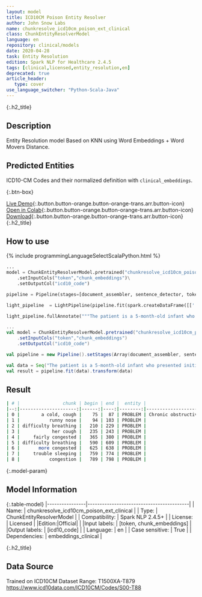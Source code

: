 ```yaml
---
layout: model
title: ICD10CM Poison Entity Resolver
author: John Snow Labs
name: chunkresolve_icd10cm_poison_ext_clinical
class: ChunkEntityResolverModel
language: en
repository: clinical/models
date: 2020-04-28
task: Entity Resolution
edition: Spark NLP for Healthcare 2.4.5
tags: [clinical,licensed,entity_resolution,en]
deprecated: true
article_header:
   type: cover
use_language_switcher: "Python-Scala-Java"
---
```


{:.h2_title}
## Description
Entity Resolution model Based on KNN using Word Embeddings + Word Movers Distance.

## Predicted Entities
ICD10-CM Codes and their normalized definition with ``clinical_embeddings``.

{:.btn-box}

[Live Demo](https://demo.johnsnowlabs.com/healthcare/ER_ICD10_CM/){:.button.button-orange.button-orange-trans.arr.button-icon}
[Open in Colab](https://colab.research.google.com/github/JohnSnowLabs/spark-nlp-workshop/blob/master/tutorials/streamlit_notebooks/healthcare/ER_ICD10_CM.ipynb){:.button.button-orange.button-orange-trans.arr.button-icon}
[Download](https://s3.amazonaws.com/auxdata.johnsnowlabs.com/clinical/models/chunkresolve_icd10cm_poison_ext_clinical_en_2.4.5_2.4_1588106053455.zip){:.button.button-orange.button-orange-trans.arr.button-icon}
{:.h2_title}
## How to use
<div class="tabs-box" markdown="1">

{% include programmingLanguageSelectScalaPython.html %}

```python
...
model = ChunkEntityResolverModel.pretrained("chunkresolve_icd10cm_poison_ext_clinical","en","clinical/models")\
	.setInputCols("token","chunk_embeddings")\
	.setOutputCol("icd10_code")

pipeline = Pipeline(stages=[document_assembler, sentence_detector, tokenizer, embeddings, ner_model, ner_chunker, chunk_embeddings, model])

light_pipeline  = LightPipeline(pipeline.fit(spark.createDataFrame([['']]).toDF("text")))

light_pipeline.fullAnnotate("""The patient is a 5-month-old infant who presented initially on Monday with a cold, cough, and runny nose for 2 days. She had no difficulty breathing and her cough was described as dry and hacky. At that time, physical exam showed a right TM, which was red. Left TM was okay. She was fairly congested but looked happy and playful. She was started on Amoxil and Aldex and we told to recheck in 2 weeks to recheck her ear. Mom returned to clinic again today because she got much worse overnight. She was having difficulty breathing. She was much more congested and her appetite had decreased significantly today. She also spiked a temperature yesterday of 102.6 and always having trouble sleeping secondary to congestion.""")

```

```scala
...
val model = ChunkEntityResolverModel.pretrained("chunkresolve_icd10cm_poison_ext_clinical","en","clinical/models")
	.setInputCols("token","chunk_embeddings")
	.setOutputCol("icd10_code")

val pipeline = new Pipeline().setStages(Array(document_assembler, sentence_detector, tokenizer, embeddings, ner_model, ner_chunker, chunk_embeddings, model))

val data = Seq("The patient is a 5-month-old infant who presented initially on Monday with a cold, cough, and runny nose for 2 days. She had no difficulty breathing and her cough was described as dry and hacky. At that time, physical exam showed a right TM, which was red. Left TM was okay. She was fairly congested but looked happy and playful. She was started on Amoxil and Aldex and we told to recheck in 2 weeks to recheck her ear. Mom returned to clinic again today because she got much worse overnight. She was having difficulty breathing. She was much more congested and her appetite had decreased significantly today. She also spiked a temperature yesterday of 102.6 and always having trouble sleeping secondary to congestion.").toDF("text")
val result = pipeline.fit(data).transform(data)
```
</div>

## Result
```bash
| # |                chunk | begin | end |  entity |                                 icd10_description | icd10_code |
|--:|---------------------:|------:|----:|--------:|--------------------------------------------------:|------------|
| 0 |        a cold, cough |    75 |  87 | PROBLEM | Chronic obstructive pulmonary disease, unspeci... |       J449 |
| 1 |           runny nose |    94 | 103 | PROBLEM |                                  Nasal congestion |      R0981 |
| 2 | difficulty breathing |   210 | 229 | PROBLEM |                               Shortness of breath |      R0602 |
| 3 |            her cough |   235 | 243 | PROBLEM |                                             Cough |        R05 |
| 4 |     fairly congested |   365 | 380 | PROBLEM |                                Edema, unspecified |       R609 |
| 5 | difficulty breathing |   590 | 609 | PROBLEM |                               Shortness of breath |      R0602 |
| 6 |       more congested |   625 | 638 | PROBLEM |                                Edema, unspecified |       R609 |
| 7 |     trouble sleeping |   759 | 774 | PROBLEM |                                Activity, sleeping |      Y9384 |
| 8 |           congestion |   789 | 798 | PROBLEM |                                  Nasal congestion |      R0981 |
```

{:.model-param}
## Model Information

{:.table-model}
|----------------|------------------------------------------|
| Name:           | chunkresolve_icd10cm_poison_ext_clinical |
| Type:    | ChunkEntityResolverModel                 |
| Compatibility:  | Spark NLP 2.4.5+                                    |
| License:        | Licensed                                 |
|Edition:|Official|                               |
|Input labels:         | [token, chunk_embeddings]                  |
|Output labels:        | [icd10_code]                                   |
| Language:       | en                                       |
| Case sensitive: | True                                     |
| Dependencies:  | embeddings_clinical                      |

{:.h2_title}
## Data Source
Trained on ICD10CM Dataset Range: T1500XA-T879
https://www.icd10data.com/ICD10CM/Codes/S00-T88

